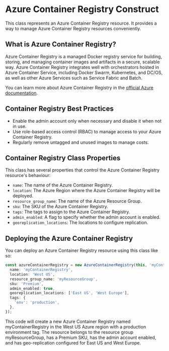 # Azure Container Registry Construct

This class represents an Azure Container Registry resource. It provides a way to manage Azure Container Registry resources conveniently.

## What is Azure Container Registry?

Azure Container Registry is a managed Docker registry service for building, storing, and managing container images and artifacts in a secure, scalable way. Azure Container Registry integrates well with orchestrators hosted in Azure Container Service, including Docker Swarm, Kubernetes, and DC/OS, as well as other Azure Services such as Service Fabric and Batch.

You can learn more about Azure Container Registry in the [official Azure documentation](https://docs.microsoft.com/en-us/azure/container-registry/container-registry-intro).

## Container Registry Best Practices

- Enable the admin account only when necessary and disable it when not in use.
- Use role-based access control (RBAC) to manage access to your Azure Container Registry.
- Regularly remove untagged and unused images to manage costs.

## Container Registry Class Properties

This class has several properties that control the Azure Container Registry resource's behaviour:

- `name`: The name of the Azure Container Registry.
- `location`: The Azure Region where the Azure Container Registry will be deployed.
- `resource_group_name`: The name of the Azure Resource Group.
- `sku`: The SKU of the Azure Container Registry.
- `tags`: The tags to assign to the Azure Container Registry.
- `admin_enabled`: A flag to specify whether the admin account is enabled.
- `georeplication_locations`: The locations to configure replication.

## Deploying the Azure Container Registry

You can deploy an Azure Container Registry resource using this class like so:

```typescript
const azureContainerRegistry = new AzureContainerRegistry(this, 'myContainerRegistry', {
  name: 'myContainerRegistry',
  location: 'West US',
  resource_group_name: 'myResourceGroup',
  sku: 'Premium',
  admin_enabled: true,
  georeplication_locations: ['East US', 'West Europe'],
  tags: {
    'env': 'production',
  },
});
```

This code will create a new Azure Container Registry named myContainerRegistry in the West US Azure region with a production environment tag. The resource belongs to the resource group myResourceGroup, has a Premium SKU, has the admin account enabled, and has geo-replication configured for East US and West Europe.